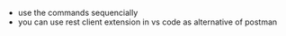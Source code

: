 - use the commands sequencially
- you can use rest client extension in vs code as alternative of postman